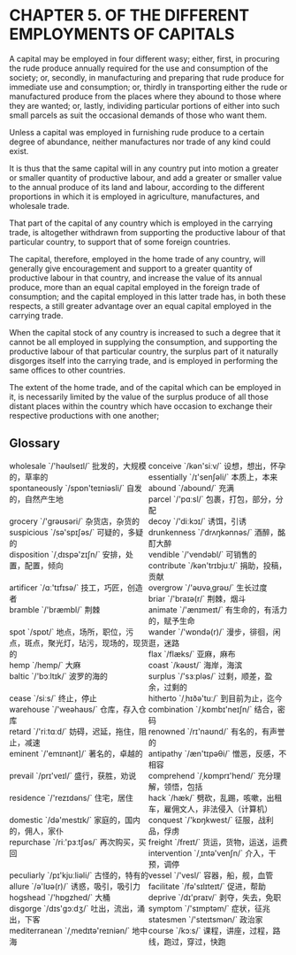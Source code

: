 # CHAPTER 5. OF THE DIFFERENT EMPLOYMENTS OF CAPITALS



A capital may be employed in four different wasy; either, first, in procuring the rude produce annually required for the use and consumption of the society; or, secondly, in manufacturing and preparing that rude produce for immediate use and consumption; or, thirdly in transporting either the rude or manufactured produce from the places where they abound to those where they are wanted; or, lastly, individing particular portions of either into such small parcels as suit the occasional demands of those who want them.

Unless a capital was employed in furnishing rude produce to a certain degree of abundance, neither manufactures nor trade of any kind could exist.

It is thus that the same capital will in any country put into motion a greater or smaller quantity of productive labour, and add a greater or smaller value to the annual produce of its land and labour, according to the different proportions in which it is employed in agriculture, manufactures, and wholesale trade.

That part of the capital of any country which is employed in the carrying trade, is altogether withdrawn from supporting the productive labour of that particular country, to support that of some foreign countries.

The capital, therefore, employed in the home trade of any country, will generally give encouragement and support to a greater quantity of productive labour in that country, and increase the value of its annual produce, more than an equal capital employed in the foreign trade of consumption; and the capital employed in this latter trade has, in both these respects, a still greater advantage over an equal capital employed in the carrying trade.

When the capital stock of any country is increased to such a degree that it cannot be all employed in supplying the consumption, and supporting the productive labour of that particular country, the surplus part of it naturally disgorges itself into the carrying trade, and is employed in performing the same offices to other countries.

The extent of the home trade, and of the capital which can be employed in it, is necessarily limited by the value of the surplus produce of all those distant places within the country which have occasion to exchange their respective productions with one another;



## Glossary

<div style="width: 50%; float:left;">wholesale `/'həʊlseɪl/` 批发的，大规模的，草率的</div>
<div style="width: 50%; float:left;">conceive `/kən'siːv/` 设想，想出，怀孕</div>
<div style="width: 50%; float:left;">essentially `/ɪ'senʃəli/` 本质上，本来</div>
<div style="width: 50%; float:left;">spontaneously `/spɒn'teɪniəsli/` 自发的，自然产生地</div>
<div style="width: 50%; float:left;">abound `/abound/` 充满</div>
<div style="width: 50%; float:left;">parcel `/'pɑːsl/` 包裹，打包，部分，分配</div>
<div style="width: 50%; float:left;">grocery `/'ɡrəʊsəri/` 杂货店，杂货的</div>
<div style="width: 50%; float:left;">decoy `/'diːkɔɪ/` 诱饵，引诱</div>
<div style="width: 50%; float:left;">suspicious `/sə'spɪʃəs/` 可疑的，多疑的</div>
<div style="width: 50%; float:left;">drunkenness `/ˈdrʌŋkənnəs/` 酒醉，酩酊大醉</div>
<div style="width: 50%; float:left;">disposition `/ˌdɪspə'zɪʃn/` 安排，处置，配置，倾向</div>
<div style="width: 50%; float:left;">vendible `/'vendəbl/` 可销售的</div>
<div style="width: 50%; float:left;">contribute `/kən'trɪbjuːt/` 捐助，投稿，贡献</div>
<div style="width: 50%; float:left;">artificer `/ɑː'tɪfɪsə/` 技工，巧匠，创造者</div>
<div style="width: 50%; float:left;">overgrow `/'əʊvəˌgrəʊ/` 生长过度</div>
<div style="width: 50%; float:left;">briar `/'braɪə(r/` 荆棘，烟斗</div>
<div style="width: 50%; float:left;">bramble `/'bræmbl/` 荆棘</div>
<div style="width: 50%; float:left;">animate `/'ænɪmeɪt/` 有生命的，有活力的，赋予生命</div>
<div style="width: 50%; float:left;">spot `/spɒt/` 地点，场所，职位，污点，斑点，聚光灯，玷污，现场的，现货的</div>
<div style="width: 50%; float:left;">wander `/'wɒndə(r)/` 漫步，徘徊，闲逛，迷路</div>
<div style="width: 50%; float:left;">flax `/flæks/` 亚麻，麻布</div>
<div style="width: 50%; float:left;">hemp `/hemp/` 大麻</div>
<div style="width: 50%; float:left;">coast `/kəʊst/` 海岸，海滨</div>
<div style="width: 50%; float:left;">baltic `/'bɔːltɪk/` 波罗的海的</div>
<div style="width: 50%; float:left;">surplus `/'sɜːpləs/` 过剩，顺差，盈余，过剩的</div>
<div style="width: 50%; float:left;">cease `/siːs/` 终止，停止</div>
<div style="width: 50%; float:left;">hitherto `/ˌhɪðə'tuː/` 到目前为止，迄今</div>
<div style="width: 50%; float:left;">warehouse `/'weəhaʊs/` 仓库，存入仓库</div>
<div style="width: 50%; float:left;">combination `/ˌkɒmbɪ'neɪʃn/` 结合，密码</div>
<div style="width: 50%; float:left;">retard `/'riːtɑːd/` 妨碍，迟延，拖住，阻止，减速</div>
<div style="width: 50%; float:left;">renowned `/rɪ'naʊnd/` 有名的，有声誉的</div>
<div style="width: 50%; float:left;">eminent `/'emɪnənt]/` 著名的，卓越的</div>
<div style="width: 50%; float:left;">antipathy `/æn'tɪpəθi/` 憎恶，反感，不相容</div>
<div style="width: 50%; float:left;">prevail `/prɪ'veɪl/` 盛行，获胜，劝说</div>
<div style="width: 50%; float:left;">comprehend `/ˌkɒmprɪ'hend/` 充分理解，领悟，包括</div>
<div style="width: 50%; float:left;">residence `/'rezɪdəns/` 住宅，居住</div>
<div style="width: 50%; float:left;">hack `/hæk/` 劈砍，乱踢，咳嗽，出租车，雇佣文人，非法侵入（计算机）</div>
<div style="width: 50%; float:left;">domestic `/də'mestɪk/` 家庭的，国内的，佣人，家仆</div>
<div style="width: 50%; float:left;">conquest `/'kɒŋkwest/` 征服，战利品，俘虏</div>
<div style="width: 50%; float:left;">repurchase `/riː'pɜːtʃəs/` 再次购买，买回</div>
<div style="width: 50%; float:left;">freight `/freɪt/` 货运，货物，运送，运费</div>
<div style="width: 50%; float:left;">intervention `/ˌɪntə'venʃn/` 介入，干预，调停</div>
<div style="width: 50%; float:left;">peculiarly `/pɪ'kjuːliəli/` 古怪的，特有的</div>
<div style="width: 50%; float:left;">vessel `/'vesl/` 容器，船，舰，血管</div>
<div style="width: 50%; float:left;">allure `/ə'lʊə(r)/` 诱惑，吸引，吸引力</div>
<div style="width: 50%; float:left;">facilitate `/fə'sɪlɪteɪt/` 促进，帮助</div>
<div style="width: 50%; float:left;">hogshead `/'hɒgzhed/` 大桶</div>
<div style="width: 50%; float:left;">deprive `/dɪ'praɪv/` 剥夺，失去，免职</div>
<div style="width: 50%; float:left;">disgorge `/dɪs'ɡɔːdʒ/` 吐出，流出，涌出，下客</div>
<div style="width: 50%; float:left;">symptom `/'sɪmptəm/` 症状，征兆</div>
<div style="width: 50%; float:left;">statesmen `/'steɪtsmən/` 政治家</div>
<div style="width: 50%; float:left;">mediterranean `/ˌmedɪtə'reɪniən/` 地中海</div>
<div style="width: 50%; float:left;">course `/kɔːs/` 课程，讲座，过程，路线，跑过，穿过，快跑</div>